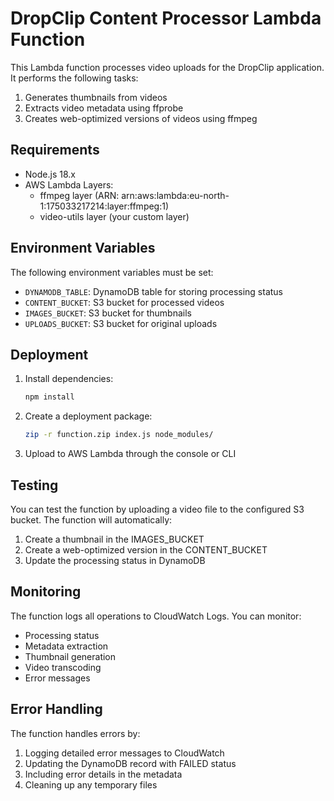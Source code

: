 # DropClip Content Processor Lambda Function

This Lambda function processes video uploads for the DropClip application. It performs the following tasks:

1. Generates thumbnails from videos
2. Extracts video metadata using ffprobe
3. Creates web-optimized versions of videos using ffmpeg

## Requirements

- Node.js 18.x
- AWS Lambda Layers:
  - ffmpeg layer (ARN: arn:aws:lambda:eu-north-1:175033217214:layer:ffmpeg:1)
  - video-utils layer (your custom layer)

## Environment Variables

The following environment variables must be set:

- `DYNAMODB_TABLE`: DynamoDB table for storing processing status
- `CONTENT_BUCKET`: S3 bucket for processed videos
- `IMAGES_BUCKET`: S3 bucket for thumbnails
- `UPLOADS_BUCKET`: S3 bucket for original uploads

## Deployment

1. Install dependencies:

   ```bash
   npm install
   ```

2. Create a deployment package:

   ```bash
   zip -r function.zip index.js node_modules/
   ```

3. Upload to AWS Lambda through the console or CLI

## Testing

You can test the function by uploading a video file to the configured S3 bucket. The function will automatically:

1. Create a thumbnail in the IMAGES_BUCKET
2. Create a web-optimized version in the CONTENT_BUCKET
3. Update the processing status in DynamoDB

## Monitoring

The function logs all operations to CloudWatch Logs. You can monitor:

- Processing status
- Metadata extraction
- Thumbnail generation
- Video transcoding
- Error messages

## Error Handling

The function handles errors by:

1. Logging detailed error messages to CloudWatch
2. Updating the DynamoDB record with FAILED status
3. Including error details in the metadata
4. Cleaning up any temporary files
